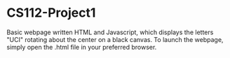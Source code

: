 # CS112-Project1
Basic webpage written HTML and Javascript, which displays the letters "UCI" rotating about the center on a black canvas. To launch the webpage, simply open the .html file in your preferred browser.
